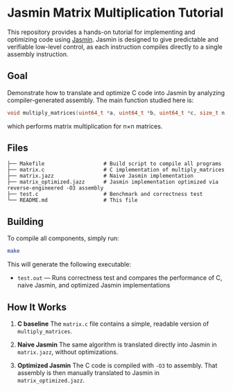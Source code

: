 # Jasmin Matrix Multiplication Tutorial

This repository provides a hands-on tutorial for implementing and optimizing code using [Jasmin](github.com/jasmin-lang/jasmin). Jasmin is designed to give predictable and verifiable low-level control, as each instruction compiles directly to a single assembly instruction.

## Goal

Demonstrate how to translate and optimize C code into Jasmin by analyzing compiler-generated assembly.
The main function studied here is:

```c
void multiply_matrices(uint64_t *a, uint64_t *b, uint64_t *c, size_t n);
```

which performs matrix multiplication for n×n matrices.

## Files

```
├── Makefile                   # Build script to compile all programs
├── matrix.c                   # C implementation of multiply_matrices
├── matrix.jazz                # Naive Jasmin implementation
├── matrix_optimized.jazz      # Jasmin implementation optimized via reverse-engineered -O3 assembly
├── test.c                     # Benchmark and correctness test
└── README.md                  # This file
```

## Building

To compile all components, simply run:

```bash
make
```

This will generate the following executable:

* `test.out` — Runs correctness test and compares the performance of C, naive Jasmin, and optimized Jasmin implementations

## How It Works

1. **C baseline**
   The `matrix.c` file contains a simple, readable version of `multiply_matrices`.

2. **Naive Jasmin**
   The same algorithm is translated directly into Jasmin in `matrix.jazz`, without optimizations.

3. **Optimized Jasmin**
   The C code is compiled with `-O3` to assembly. That assembly is then manually translated to Jasmin in `matrix_optimized.jazz`.
